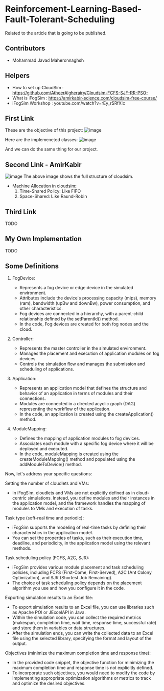 # Reinforcement-Learning-Based-Fault-Tolerant-Scheduling
Related to the article that is going to be published.


## Contributors
- Mohammad Javad Maheronnaghsh

## Helpers
- How to set up CloudSim : https://github.com/AtheerAlgherairy/Cloudsim-FCFS-SJF-RR-PSO-
- What is iFogSim : https://amirkabir-science.com/cloudsim-free-course/
- iFogSim Workshop : youtube.com/watch?v=rEy_rSRfXIc


## First Link
These are the objective of this project:
![image](https://github.com/mjmaher987/Reinforcement-Learning-Based-Fault-Tolerant-Scheduling/assets/77095635/c3958ff7-65fd-461e-9878-bc4222d721b9)

Here are the implemeneted classes:
![image](https://github.com/mjmaher987/Reinforcement-Learning-Based-Fault-Tolerant-Scheduling/assets/77095635/6d291f45-b091-4bfb-afc6-b1b97aa211f0)

And we can do the same thing for our project.


## Second Link - AmirKabir
![image](https://github.com/mjmaher987/Reinforcement-Learning-Based-Fault-Tolerant-Scheduling/assets/77095635/339f4514-fa7b-4574-8b31-46e9e841e0b2)
The above image shows the full structure of cloudsim.

- Machine Allocation in cloudsim:
  1. Time-Shared Policy: Like FIFO
  2. Space-Shared: Like Raund-Robin


## Third Link
TODO

## My Own Implementation
TODO




## Some Definitions
1. FogDevice:
   - Represents a fog device or edge device in the simulated environment.
   - Attributes include the device's processing capacity (mips), memory (ram), bandwidth (upBw and downBw), power consumption, and other characteristics.
   - Fog devices are connected in a hierarchy, with a parent-child relationship defined by the setParentId() method.
   - In the code, Fog devices are created for both fog nodes and the cloud.

2. Controller:
   - Represents the master controller in the simulated environment.
   - Manages the placement and execution of application modules on fog devices.
   - Controls the simulation flow and manages the submission and scheduling of applications.

3. Application:
   - Represents an application model that defines the structure and behavior of an application in terms of modules and their connections.
   - Modules are connected in a directed acyclic graph (DAG) representing the workflow of the application.
   - In the code, an application is created using the createApplication() method.

4. ModuleMapping:
   - Defines the mapping of application modules to fog devices.
   - Associates each module with a specific fog device where it will be deployed and executed.
   - In the code, moduleMapping is created using the createModuleMapping() method and populated using the addModuleToDevice() method.

Now, let's address your specific questions:

Setting the number of cloudlets and VMs:
- In iFogSim, cloudlets and VMs are not explicitly defined as in cloud-centric simulations. Instead, you define modules and their instances in the application model, and the framework handles the mapping of modules to VMs and execution of tasks.

Task type (soft-real time and periodic):
- iFogSim supports the modeling of real-time tasks by defining their characteristics in the application model.
- You can set the properties of tasks, such as their execution time, deadline, and periodicity, in the application model using the relevant methods.

Task scheduling policy (FCFS, A2C, SJR):
- iFogSim provides various module placement and task scheduling policies, including FCFS (First-Come, First-Served), A2C (Ant Colony Optimization), and SJR (Shortest Job Remaining).
- The choice of task scheduling policy depends on the placement algorithm you use and how you configure it in the code.

Exporting simulation results to an Excel file:
- To export simulation results to an Excel file, you can use libraries such as Apache POI or JExcelAPI in Java.
- Within the simulation code, you can collect the required metrics (makespan, completion time, wait time, response time, successful rate) and store them in variables or data structures.
- After the simulation ends, you can write the collected data to an Excel file using the selected library, specifying the format and layout of the output.

Objectives (minimize the maximum completion time and response time):
- In the provided code snippet, the objective function for minimizing the maximum completion time and response time is not explicitly defined.
- To incorporate such objectives, you would need to modify the code by implementing appropriate optimization algorithms or metrics to track and optimize the desired objectives.



